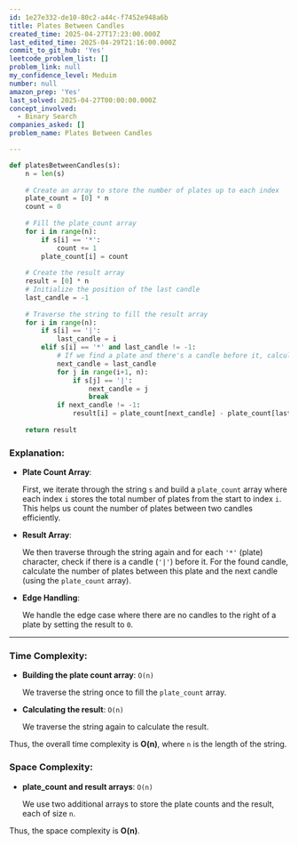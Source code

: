 ```yaml
---
id: 1e27e332-de10-80c2-a44c-f7452e948a6b
title: Plates Between Candles
created_time: 2025-04-27T17:23:00.000Z
last_edited_time: 2025-04-29T21:16:00.000Z
commit_to_git_hub: 'Yes'
leetcode_problem_list: []
problem_link: null
my_confidence_level: Meduim
number: null
amazon_prep: 'Yes'
last_solved: 2025-04-27T00:00:00.000Z
concept_involved:
  - Binary Search
companies_asked: []
problem_name: Plates Between Candles

---
```


```python
def platesBetweenCandles(s):
    n = len(s)
    
    # Create an array to store the number of plates up to each index
    plate_count = [0] * n
    count = 0
    
    # Fill the plate_count array
    for i in range(n):
        if s[i] == '*':
            count += 1
        plate_count[i] = count
    
    # Create the result array
    result = [0] * n
    # Initialize the position of the last candle
    last_candle = -1
    
    # Traverse the string to fill the result array
    for i in range(n):
        if s[i] == '|':
            last_candle = i
        elif s[i] == '*' and last_candle != -1:
            # If we find a plate and there's a candle before it, calculate the plates between them
            next_candle = last_candle
            for j in range(i+1, n):
                if s[j] == '|':
                    next_candle = j
                    break
            if next_candle != -1:
                result[i] = plate_count[next_candle] - plate_count[last_candle]
    
    return result

```

### **Explanation:**

*   **Plate Count Array**:

    First, we iterate through the string `s` and build a `plate_count` array where each index `i` stores the total number of plates from the start to index `i`. This helps us count the number of plates between two candles efficiently.

*   **Result Array**:

    We then traverse through the string again and for each `'*'` (plate) character, check if there is a candle (`'|'`) before it. For the found candle, calculate the number of plates between this plate and the next candle (using the `plate_count` array).

*   **Edge Handling**:

    We handle the edge case where there are no candles to the right of a plate by setting the result to `0`.

***

### **Time Complexity:**

*   **Building the plate count array**: `O(n)`

    We traverse the string once to fill the `plate_count` array.

*   **Calculating the result**: `O(n)`

    We traverse the string again to calculate the result.

Thus, the overall time complexity is **O(n)**, where `n` is the length of the string.

### **Space Complexity:**

*   **plate\_count and result arrays**: `O(n)`

    We use two additional arrays to store the plate counts and the result, each of size `n`.

Thus, the space complexity is **O(n)**.
